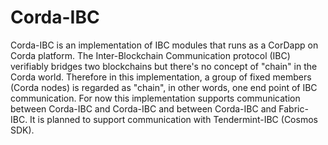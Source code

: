 # Corda-IBC
Corda-IBC is an implementation of IBC modules that runs as a CorDapp on Corda platform.
The Inter-Blockchain Communication protocol (IBC) verifiably bridges two blockchains but there's no concept of "chain" in the Corda world.
Therefore in this implementation, a group of fixed members (Corda nodes) is regarded as "chain", in other words, one end point of IBC communication.
For now this implementation supports communication between Corda-IBC and Corda-IBC and between Corda-IBC and Fabric-IBC.
It is planned to support communication with Tendermint-IBC (Cosmos SDK).
